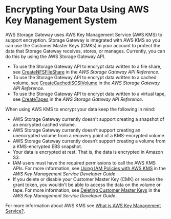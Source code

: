 # Encrypting Your Data Using AWS Key Management System<a name="encryption"></a>

AWS Storage Gateway uses AWS Key Management Service \(AWS KMS\) to support encryption\. Storage Gateway is integrated with AWS KMS so you can use the Customer Master Keys \(CMKs\) in your account to protect the data that Storage Gateway receives, stores, or manages\. Currently, you can do this by using the AWS Storage Gateway API\. 
+ To use the Storage Gateway API to encrypt data written to a file share, see [CreateNFSFileShare](http://docs.aws.amazon.com/storagegateway/latest/APIReference/API_CreateNFSFileShare.html) in the *AWS Storage Gateway API Reference*\.
+ To use the Storage Gateway API to encrypt data written to a cached volume, see [CreateCachediSCSIVolume](http://docs.aws.amazon.com/storagegateway/latest/APIReference/API_CreateCachediSCSIVolume.html) in the *AWS Storage Gateway API Reference*\.
+ To use the Storage Gateway API to encrypt data written to a virtual tape, see [CreateTapes](http://docs.aws.amazon.com/storagegateway/latest/APIReference/API_CreateTapes.html) in the *AWS Storage Gateway API Reference*\.

When using AWS KMS to encrypt your data keep the following in mind:
+ AWS Storage Gateway currently doesn't support creating a snapshot of an encrypted cached volume\.
+ AWS Storage Gateway currently doesn’t support creating an unencrypted volume from a recovery point of a KMS\-encrypted volume\.
+ AWS Storage Gateway currently doesn’t support creating a volume from a KMS\-encrypted EBS snapshot\.
+ Your data is encrypted at rest\. That is, the data is encrypted in Amazon S3\.
+ IAM users must have the required permissions to call the AWS KMS APIs\. For more information, see [Using IAM Policies with AWS KMS](https://docs.aws.amazon.com/kms/latest/developerguide/iam-policies.html) in the *AWS Key Management Service Developer Guide*
+ If you delete or disable your Customer Master Key \(CMK\) or revoke the grant token, you wouldn't be able to access the data on the volume or tape\. For more information, see [Deleting Customer Master Keys](https://docs.aws.amazon.com/kms/latest/developerguide/deleting-keys.html) in the *AWS Key Management Service Developer Guide*\.

For more information about AWS KMS see [What is AWS Key Management Service?](https://docs.aws.amazon.com/kms/latest/developerguide/overview.html)\.